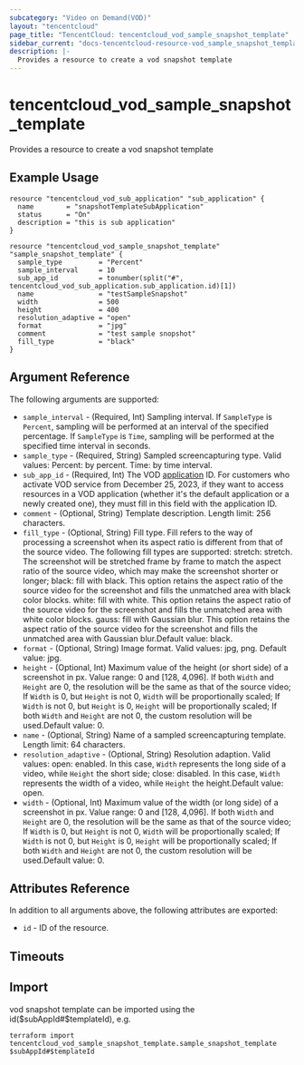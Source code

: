 ```yaml
---
subcategory: "Video on Demand(VOD)"
layout: "tencentcloud"
page_title: "TencentCloud: tencentcloud_vod_sample_snapshot_template"
sidebar_current: "docs-tencentcloud-resource-vod_sample_snapshot_template"
description: |-
  Provides a resource to create a vod snapshot template
---
```


# tencentcloud_vod_sample_snapshot_template

Provides a resource to create a vod snapshot template

## Example Usage

```hcl
resource "tencentcloud_vod_sub_application" "sub_application" {
  name        = "snapshotTemplateSubApplication"
  status      = "On"
  description = "this is sub application"
}

resource "tencentcloud_vod_sample_snapshot_template" "sample_snapshot_template" {
  sample_type         = "Percent"
  sample_interval     = 10
  sub_app_id          = tonumber(split("#", tencentcloud_vod_sub_application.sub_application.id)[1])
  name                = "testSampleSnapshot"
  width               = 500
  height              = 400
  resolution_adaptive = "open"
  format              = "jpg"
  comment             = "test sample snopshot"
  fill_type           = "black"
}
```

## Argument Reference

The following arguments are supported:

* `sample_interval` - (Required, Int) Sampling interval. If `SampleType` is `Percent`, sampling will be performed at an interval of the specified percentage. If `SampleType` is `Time`, sampling will be performed at the specified time interval in seconds.
* `sample_type` - (Required, String) Sampled screencapturing type. Valid values: Percent: by percent. Time: by time interval.
* `sub_app_id` - (Required, Int) The VOD [application](https://intl.cloud.tencent.com/document/product/266/14574) ID. For customers who activate VOD service from December 25, 2023, if they want to access resources in a VOD application (whether it's the default application or a newly created one), they must fill in this field with the application ID.
* `comment` - (Optional, String) Template description. Length limit: 256 characters.
* `fill_type` - (Optional, String) Fill type. Fill refers to the way of processing a screenshot when its aspect ratio is different from that of the source video. The following fill types are supported:  stretch: stretch. The screenshot will be stretched frame by frame to match the aspect ratio of the source video, which may make the screenshot shorter or longer; black: fill with black. This option retains the aspect ratio of the source video for the screenshot and fills the unmatched area with black color blocks. white: fill with white. This option retains the aspect ratio of the source video for the screenshot and fills the unmatched area with white color blocks. gauss: fill with Gaussian blur. This option retains the aspect ratio of the source video for the screenshot and fills the unmatched area with Gaussian blur.Default value: black.
* `format` - (Optional, String) Image format. Valid values: jpg, png. Default value: jpg.
* `height` - (Optional, Int) Maximum value of the height (or short side) of a screenshot in px. Value range: 0 and [128, 4,096]. If both `Width` and `Height` are 0, the resolution will be the same as that of the source video; If `Width` is 0, but `Height` is not 0, `Width` will be proportionally scaled; If `Width` is not 0, but `Height` is 0, `Height` will be proportionally scaled; If both `Width` and `Height` are not 0, the custom resolution will be used.Default value: 0.
* `name` - (Optional, String) Name of a sampled screencapturing template. Length limit: 64 characters.
* `resolution_adaptive` - (Optional, String) Resolution adaption. Valid values: open: enabled. In this case, `Width` represents the long side of a video, while `Height` the short side; close: disabled. In this case, `Width` represents the width of a video, while `Height` the height.Default value: open.
* `width` - (Optional, Int) Maximum value of the width (or long side) of a screenshot in px. Value range: 0 and [128, 4,096]. If both `Width` and `Height` are 0, the resolution will be the same as that of the source video; If `Width` is 0, but `Height` is not 0, `Width` will be proportionally scaled; If `Width` is not 0, but `Height` is 0, `Height` will be proportionally scaled; If both `Width` and `Height` are not 0, the custom resolution will be used.Default value: 0.

## Attributes Reference

In addition to all arguments above, the following attributes are exported:

* `id` - ID of the resource.



## Timeouts

<no value>


## Import

vod snapshot template can be imported using the id($subAppId#$templateId), e.g.

```
terraform import tencentcloud_vod_sample_snapshot_template.sample_snapshot_template $subAppId#$templateId
```

